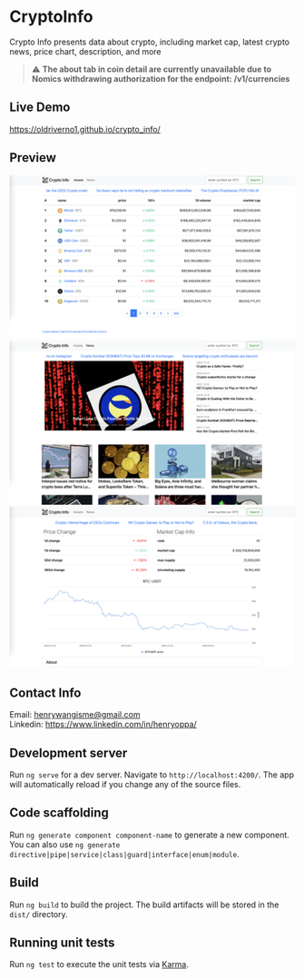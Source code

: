 # CryptoInfo

Crypto Info presents data about crypto, including market cap, latest crypto news, price chart, description, and more

> :warning: **The about tab in coin detail are currently unavailable due to Nomics withdrawing authorization for the endpoint: /v1/currencies**
## Live Demo
https://oldriverno1.github.io/crypto_info/

## Preview
![Alt text](./src/assets/demo-images/dm-1.png?raw=true "Title")
![Alt text](./src/assets/demo-images/dm-2.png?raw=true "Title")
![Alt text](./src/assets/demo-images/dm-3.png?raw=true "Title")

## Contact Info
Email: henrywangisme@gmail.com  
Linkedin: https://www.linkedin.com/in/henryoppa/
## Development server

Run `ng serve` for a dev server. Navigate to `http://localhost:4200/`. The app will automatically reload if you change any of the source files.

## Code scaffolding

Run `ng generate component component-name` to generate a new component. You can also use `ng generate directive|pipe|service|class|guard|interface|enum|module`.

## Build

Run `ng build` to build the project. The build artifacts will be stored in the `dist/` directory.

## Running unit tests

Run `ng test` to execute the unit tests via [Karma](https://karma-runner.github.io).


